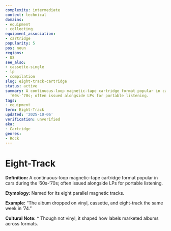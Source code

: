 ```yaml
---
complexity: intermediate
context: technical
domains:
- equipment
- collecting
equipment_association:
- cartridge
popularity: 5
pos: noun
regions:
- US
see_also:
- cassette-single
- lp
- compilation
slug: eight-track-cartridge
status: active
summary: A continuous-loop magnetic-tape cartridge format popular in cars during the
  ’60s-’70s; often issued alongside LPs for portable listening.
tags:
- equipment
term: Eight-Track
updated: '2025-10-06'
verification: unverified
aka:
- Cartridge
genres:
- Rock
---
```


# Eight-Track

**Definition:** A continuous-loop magnetic-tape cartridge format popular in cars during the ’60s-’70s; often issued alongside LPs for portable listening.

**Etymology:** Named for its eight parallel magnetic tracks.

**Example:** “The album dropped on vinyl, cassette, and eight-track the same week in ’74.”

**Cultural Note:** * Though not vinyl, it shaped how labels marketed albums across formats.

